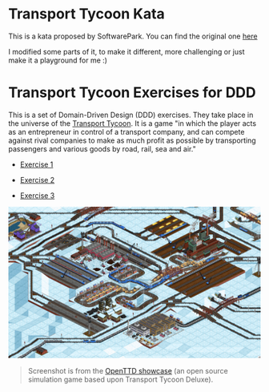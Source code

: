 # Transport Tycoon Kata

This is a kata proposed by SoftwarePark. You can find the original
one [here](https://github.com/Softwarepark/exercises/blob/master/transport-tycoon.md)

I modified some parts of it, to make it different, more challenging or just make it a playground for me :)

# Transport Tycoon Exercises for DDD

This is a set of Domain-Driven Design (DDD) exercises. They take place in the universe of
the [Transport Tycoon](https://en.wikipedia.org/wiki/Transport_Tycoon). It is a game "in which the player acts as an
entrepreneur in control of a transport company, and can compete against rival companies to make as much profit as
possible by transporting passengers and various goods by road, rail, sea and air."

- [Exercise 1](readme/transport-tycoon-1.md)

- [Exercise 2](readme/transport-tycoon-2.md)

- [Exercise 3](readme/transport-tycoon-3.md)

![tt-1-the-game.png](readme/images/tt-1-openttd.png)

> Screenshot is from the [OpenTTD showcase](https://www.openttd.org/screenshots.html) (an open source simulation game based upon Transport Tycoon Deluxe).


